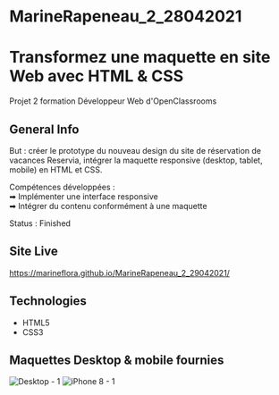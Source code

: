 # MarineRapeneau_2_28042021
# Transformez une maquette en site Web avec HTML & CSS
Projet 2 formation Développeur Web d'OpenClassrooms

## General Info
But : créer le prototype du nouveau design du site de réservation de vacances Reservia, intégrer la maquette responsive (desktop, tablet, mobile) en HTML et CSS.

Compétences développées :    
➡ Implémenter une interface responsive   
➡ Intégrer du contenu conformément à une maquette   

Status : Finished

## Site Live
https://marineflora.github.io/MarineRapeneau_2_29042021/

## Technologies
* HTML5
* CSS3

## Maquettes Desktop & mobile fournies
![Desktop - 1](https://user-images.githubusercontent.com/79592886/163200665-764b6aa7-1045-4570-b138-c068d0fd877c.png)
![iPhone 8 - 1](https://user-images.githubusercontent.com/79592886/163200647-777ec0d8-df26-4a9b-a228-468a6ab1e70c.png)


